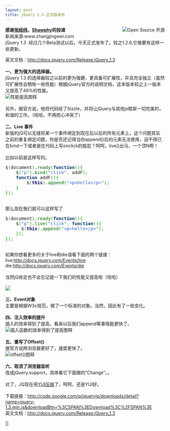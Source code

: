 ```yaml
---
layout: post
title: jQuery 1.3 正式版发布
---
```

<p><a href="http://www.cnblogs.com/topics/283.htm"><img name="sign" align="right" onload="fixPNG(this)" src="http://img.cnbeta.com/topics/opensource2.png" alt="Open Source 开源" id="sign" /></a></p>
<p><b>感谢<a target="_blank" href="http://www.zhangjingwei.com/archives/jquery130/">张经纬</a>，</b><b><a target="_blank" href="http://shawphy.com/">Shawphy</a></b><b>的投递</b><br />新闻来源:www.zhangjingwei.com<br />jQuery 1.3&nbsp; 经过几个Beta测试以后，今天正式发布了。较之1.2.6,它做要有这样一些更新。</p>
<p>英文文档：<a href="http://docs.jquery.com/Release:jQuery_1.3">http://docs.jquery.com/Release:jQuery_1.3</a><br /><br /><strong>一、更为强大的选择器。</strong><br />jQuery 1.3 的选择器较之以前的更为强健，更具备可扩展性，并且完全独立（虽然可扩展性会牺牲一些性能）根据jQuery官方的说明文档，这本版本较之上一版本又提高了49%的性能。<br /><img src="http://img.cnbeta.com/newsimg/090115/14594501641771244.jpg" alt="性能提高图释" /><br /><br />另外，据官方说，他将代码给了Sizzle，并将让jQuery与其他js框架一切完美的，和谐的工作。（哈哈，不用担心冲突了）<br /><br /><strong>二、Live 事件</strong><br />新版的jQ可以无缝将某一个事件绑定到现在后以后的所有元素上。这个问题其实之前的重复绑定问题，你是否还记得当你append()后的元素无法使用，迫不得已在bind一下或者是在代码上写onclick的尴尬？呵呵，live()出马，一个顶N啊！<br /><br />比如以前是这样写的。</p>
<pre class="javascript">$<span style="color: #009900;">(</span>document<span style="color: #009900;">)</span>.<span style="color: #006600;">ready</span><span style="color: #009900;">(</span><span style="font-weight: bold; color: #003366;">function</span><span style="color: #009900;">(</span><span style="color: #009900;">)</span><span style="color: #009900;">{</span>
	$<span style="color: #009900;">(</span><span style="color: #3366cc;">"p"</span><span style="color: #009900;">)</span>.<span style="color: #006600;">bind</span><span style="color: #009900;">(</span><span style="color: #3366cc;">"click"</span><span style="color: #339933;">,</span> addF<span style="color: #009900;">)</span><span style="color: #339933;">;</span>
	<span style="font-weight: bold; color: #003366;">function</span> addF<span style="color: #009900;">(</span><span style="color: #009900;">)</span><span style="color: #009900;">{</span>
		$<span style="color: #009900;">(</span><span style="font-weight: bold; color: #000066;">this</span><span style="color: #009900;">)</span>.<span style="color: #006600;">append</span><span style="color: #009900;">(</span><span style="color: #3366cc;">"&lt;p&gt;hello&lt;/p&gt;"</span><span style="color: #009900;">)</span><span style="color: #339933;">;</span>
	<span style="color: #009900;">}</span>
<span style="color: #009900;">}</span><span style="color: #009900;">)</span><span style="color: #339933;">;</span></pre>
<p><br />那么现在我们就可以这样写了&nbsp;</p>
<pre class="javascript">$<span style="color: #009900;">(</span>document<span style="color: #009900;">)</span>.<span style="color: #006600;">ready</span><span style="color: #009900;">(</span><span style="font-weight: bold; color: #003366;">function</span><span style="color: #009900;">(</span><span style="color: #009900;">)</span><span style="color: #009900;">{</span>
    $<span style="color: #009900;">(</span><span style="color: #3366cc;">"p"</span><span style="color: #009900;">)</span>.<span style="color: #006600;">live</span><span style="color: #009900;">(</span><span style="color: #3366cc;">"click"</span><span style="color: #339933;">,</span> <span style="font-weight: bold; color: #003366;">function</span><span style="color: #009900;">(</span><span style="color: #009900;">)</span><span style="color: #009900;">{</span>
      $<span style="color: #009900;">(</span><span style="font-weight: bold; color: #000066;">this</span><span style="color: #009900;">)</span>.<span style="color: #006600;">append</span><span style="color: #009900;">(</span><span style="color: #3366cc;">"&lt;p&gt;hello&lt;/p&gt;"</span><span style="color: #009900;">)</span><span style="color: #339933;">;</span>
    <span style="color: #009900;">}</span><span style="color: #009900;">)</span><span style="color: #339933;">;</span>
<span style="color: #009900;">}</span><span style="color: #009900;">)</span><span style="color: #339933;">;</span></pre>
<p><br />如果你想看更多的关于live和die请看下面的两个链接：<br />live:<a href="http://docs.jquery.com/Events/live">http://docs.jquery.com/Events/live</a><br />die:<a href="http://docs.jquery.com/Events/die">http://docs.jquery.com/Events/die</a><br /><br />当然jQ肯定也不会忘记提一下我们的性能又提高啦（哈哈）<br /><br /><img src="http://img.cnbeta.com/newsimg/090115/1459471875081975.jpg" /><br /><br /><strong>三、Event对象</strong><br />主要是根据W3c规范，做了一个标准的对象。当然，因此有了一些变化。<br /><br /><strong>四、注入效率的提升</strong><br />插入的效率得到了提高，看来以后我们append等事情能更快了。<br /><img src="http://img.cnbeta.com/newsimg/090115/1459492108689781.jpg" alt="插入函数的效率得到了提高图释" /><br /><br /><strong>五、重写了Offset()</strong><br />据官方说跨浏览器更好了，速度更快了。<br /><img src="http://img.cnbeta.com/newsimg/090115/1459503377619372.jpg" alt="offset()图释" /><br /><br /><strong>六、取消了浏览器监听</strong><br />改成jQuery.support，具体看它下面跟的“Change”。。<br /><br />对了，JQ现在用<a href="http://www.zhangjingwei.com/archives/yui-compressor/">YUI压缩</a>了，呵呵，还是YUI好。<br /><br />下载链接：<a href="http://code.google.com/p/jqueryjs/downloads/detail?name=jquery-1.3.min.js&amp;amp;amp;downloadBtn=%3CSPAN%3EDownload%3C%2FSPAN%3E">http://code.google.com/p/jqueryjs/downloads/detail?name=jquery-1.3.min.js&amp;downloadBtn=%3CSPAN%3EDownload%3C%2FSPAN%3E</a><br />英文文档：<a href="http://docs.jquery.com/Release:jQuery_1.3">http://docs.jquery.com/Release:jQuery_1.3</a></p>]]